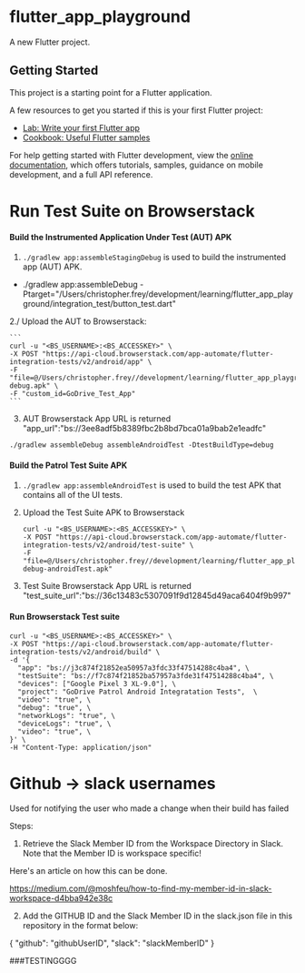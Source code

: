 # flutter_app_playground

A new Flutter project.

## Getting Started

This project is a starting point for a Flutter application.

A few resources to get you started if this is your first Flutter project:

- [Lab: Write your first Flutter app](https://docs.flutter.dev/get-started/codelab)
- [Cookbook: Useful Flutter samples](https://docs.flutter.dev/cookbook)

For help getting started with Flutter development, view the
[online documentation](https://docs.flutter.dev/), which offers tutorials,
samples, guidance on mobile development, and a full API reference.


# Run Test Suite on Browserstack

#### Build the Instrumented Application Under Test (AUT) APK

1. `./gradlew app:assembleStagingDebug` is used to build the instrumented app (AUT) APK.

- ./gradlew app:assembleDebug -Ptarget="/Users/christopher.frey/development/learning/flutter_app_playground/integration_test/button_test.dart"

2./ Upload the AUT to Browserstack:

    ```
    curl -u "<BS_USERNAME>:<BS_ACCESSKEY>" \
    -X POST "https://api-cloud.browserstack.com/app-automate/flutter-integration-tests/v2/android/app" \
    -F "file=@/Users/christopher.frey//development/learning/flutter_app_playground/build/app/outputs/apk/debug/app-debug.apk" \
    -F "custom_id=GoDrive_Test_App"
    ```

3. AUT Browserstack App URL is returned
"app_url":"bs://3ee8adf5b8389fbc2b8bd7bca01a9bab2e1eadfc"

```
./gradlew assembleDebug assembleAndroidTest -DtestBuildType=debug
```

#### Build the Patrol Test Suite APK

1. `./gradlew app:assembleAndroidTest` is used to build the test APK that contains all of the UI tests.
2. Upload the Test Suite APK to Browserstack

    ```
    curl -u "<BS_USERNAME>:<BS_ACCESSKEY>" \
    -X POST "https://api-cloud.browserstack.com/app-automate/flutter-integration-tests/v2/android/test-suite" \
    -F "file=@/Users/christopher.frey//development/learning/flutter_app_playground/build/app/outputs/apk/androidTest/debug/app-debug-androidTest.apk"
    ```

3. Test Suite Browserstack App URL is returned
"test_suite_url":"bs://36c13483c5307091f9d12845d49aca6404f9b997"

#### Run Browserstack Test suite

```
curl -u "<BS_USERNAME>:<BS_ACCESSKEY>" \
-X POST "https://api-cloud.browserstack.com/app-automate/flutter-integration-tests/v2/android/build" \
-d '{
  "app": "bs://j3c874f21852ea50957a3fdc33f47514288c4ba4", \
  "testSuite": "bs://f7c874f21852ba57957a3fde31f47514288c4ba4", \
  "devices": ["Google Pixel 3 XL-9.0"], \
  "project": "GoDrive Patrol Android Integratation Tests",  \
  "video": "true", \
  "debug": "true", \
  "networkLogs": "true", \
  "deviceLogs": "true", \
  "video": "true", \
}' \
-H "Content-Type: application/json"
```

# Github -> slack usernames

Used for notifying the user who made a change when their build has failed
 
Steps:
1. Retrieve the Slack Member ID from the Workspace Directory in Slack. Note that the Member ID is workspace specific!

Here's an article on how this can be done.

https://medium.com/@moshfeu/how-to-find-my-member-id-in-slack-workspace-d4bba942e38c

2. Add the GITHUB ID and the Slack Member ID in the slack.json file in this repository in the format below:

{
    "github": "githubUserID",
    "slack": "slackMemberID"
}


###TESTINGGGG
